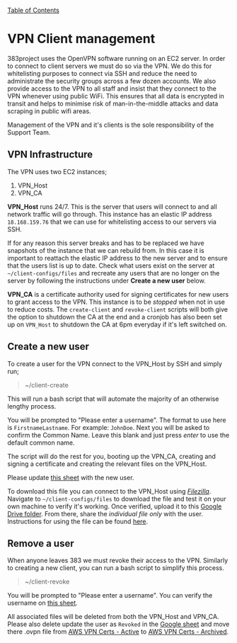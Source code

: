 [Table of Contents](/readme.md)
    
# VPN Client management
383project uses the OpenVPN software running on an EC2 server. In order to connect to client servers we must do so via the VPN. We do this for whitelisting purposes to connect via SSH and reduce the need to administrate the security groups across a few dozen accounts.
We also provide access to the VPN to all staff and insist that they connect to the VPN whenever using public WiFi. This ensures that all data is encrypted in transit and helps to minimise risk of man-in-the-middle attacks and data scraping in public wifi areas.

Management of the VPN and it's clients is the sole responsibility of the Support Team.

## VPN Infrastructure
The VPN uses two EC2 instances;
1. VPN_Host
2. VPN_CA

**VPN_Host** runs 24/7. This is the server that users will connect to and all network traffic will go through. This instance has an elastic IP address `18.168.159.76` that we can use for whitelisting access to our servers via SSH.

If for any reason this server breaks and has to be replaced we have snapshots of the instance that we can rebuild from. In this case it is important to reattach the elastic IP address to the new server and to ensure that the users list is up to date. Check what users exist on the server at `~/client-configs/files` and recreate any users that are no longer on the server by following the instructions under <b>Create a new user</b> below.

**VPN_CA** is a certificate authority used for signing certificates for new users to grant access to the VPN. This instance is to be <em>stopped</em> when not in use to reduce costs. The `create-client` and `revoke-client` scripts will both give the option to shutdown the CA at the end and a cronjob has also been set up on `VPN_Host` to shutdown the CA at 6pm everyday if it's left switched on.

## Create a new user
To create a user for the VPN connect to the VPN_Host by SSH and simply run;

> ~/client-create

This will run a bash script that will automate the majority of an otherwise lengthy process.

You will be prompted to "Please enter a username". The format to use here is `FirstnameLastname`. For example: `JohnDoe`. Next you will be asked to confirm the Common Name. Leave this blank and just press <em>enter</em> to use the default common name.

The script will do the rest for you, booting up the VPN_CA, creating and signing a certificate and creating the relevant files on the VPN_Host.

Please update [this sheet](https://docs.google.com/spreadsheets/d/1SXSHKVeZZE2waOn9UOljqJKvEGFrQLBpRtVdnFufuTc/edit?usp=sharing) with the new user.

To download this file you can connect to the VPN_Host using [<em>Filezilla</em>](https://filezilla-project.org/download.php?platform=osx). Navigate to `~/client-configs/files` to download the file and test it on your own machine to verify it's working. Once verified, upload it to this [Google Drive folder](https://drive.google.com/drive/folders/1c0t145RwsqcKDt3YUvZbzA_6XN_15YWp?usp=share_link). From there, share the <em>individual file only</em> with the user. Instructions for using the file can be found [here](https://docs.google.com/document/d/13tg9fi3nFlA1rNCeyXnsj9U_212AjKj1xni7zQeUOr0/edit?usp=sharing).

## Remove a user

When anyone leaves 383 we must revoke their access to the VPN. Similarly to creating a new client, you can run a bash script to simplify this process.

> ~/client-revoke

You will be prompted to "Please enter a username". You can verify the username on [this sheet](https://docs.google.com/spreadsheets/d/1SXSHKVeZZE2waOn9UOljqJKvEGFrQLBpRtVdnFufuTc/edit?usp=sharing).

All associated files will be deleted from both the VPN_Host and VPN_CA. Please also delete update the user as `Revoked` in the [Google sheet](https://docs.google.com/spreadsheets/d/1SXSHKVeZZE2waOn9UOljqJKvEGFrQLBpRtVdnFufuTc/edit?usp=sharing) and move there .ovpn file from [AWS VPN Certs - Active](https://drive.google.com/drive/folders/1c0t145RwsqcKDt3YUvZbzA_6XN_15YWp?usp=sharing) to [AWS VPN Certs - Archived](https://drive.google.com/drive/folders/1ekGwWoyOrB3n0nC6KRra1Z6QW1Lm8NxU?usp=share_link).